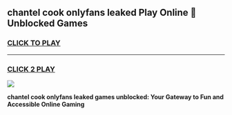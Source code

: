 
## chantel cook onlyfans leaked Play Online 👋 Unblocked Games
<h3>
<a href="https://premium.freeplayer.one?title=chantel_cook_onlyfans_leaked&ref=19F">CLICK TO PLAY</a></h3>
<hr>

<h3>
<a href="https://premium.freeplayer.one?title=chantel_cook_onlyfans_leaked&ref=19F">CLICK 2 PLAY</a>
  
</h3>

<a href="https://premium.freeplayer.one?title=chantel_cook_onlyfans_leaked&ref=19F"><img src="https://clearcache.store/games.png"></a>


**chantel cook onlyfans leaked games unblocked: Your Gateway to Fun and Accessible Online Gaming**
